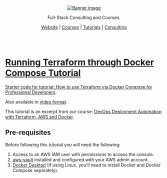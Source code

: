 <div align="center">
    <a href="https://londonappdeveloper.com" target="_blank">
        <img src="https://londonappdeveloper.com/wp-content/uploads/2024/11/banner.svg" alt="Banner image" />
    </a>
</div>

<div align="center">
    <p>Full-Stack Consulting and Courses.</p>
    <a href="https://londonappdeveloper.com" target="_blank">Website</a> |
    <a href="https://londonappdeveloper.teachable.com/" target="_blank">Courses</a> |
    <a href="https://londonappdeveloper.com/tutorials/" target="_blank">Tutorials</a> |
    <a href="https://londonappdeveloper.com/consulting/" target="_blank">Consulting
</div>

<br /><br >

# Running Terraform through Docker Compose Tutorial

Starter code for tutorial: [How to use Terraform via Docker Compose for Professional Developers](https://londonappdeveloper.com/2021/04/11/how-to-use-terraform-via-docker-compose-for-professional-developers/).

Also available in [video format](https://youtu.be/nO_Px60YUKg).

This tutorial is an excerpt from our course: [DevOps Deployment Automation with Terraform, AWS and Docker](https://londonapp.dev/devops-aws-terraform).


## Pre-requisites

Before following this tutorial you will need the following:

 1. Access to an AWS IAM user with permissions to access the console.
 2. [aws-vault](https://github.com/99designs/aws-vault) installed and configured with your AWS admin account.
 3. [Docker Desktop](https://www.docker.com/products/docker-desktop) (if using Linux, you'll need to install Docker and Docker Compose separately).
